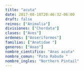 ```yaml
---
title: "acuta"
date: 2017-08-18T20:46:32-06:00
draft: false
reinos: ["Animalia"]
divisiones: ["Chordata"]
clases: ["Aves"]
ordenes: ["Anseriformes"]
familias: ["Anatidae "]
generos: ["Anas"]
nombre_cientifico: "Anas acuta"
nombre_comun: "Pato Rabudo "
nombre_ingles: "Northern Pintail"
---
```

